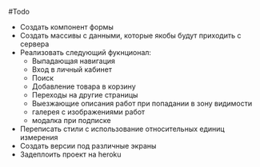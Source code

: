 #Todo
* Создать компонент формы
* Создать массивы с данными, которые якобы будут приходить с сервера
* Реализовать следующий фукнционал:
    * Выпадающая навигация
    * Вход в личный кабинет
    * Поиск
    * Добавление товара в корзину
    * Переходы на другие страницы
    * Выезжающие описания работ при попадании в зону видимости
    * галерея с изображениями работ
    * модалка при подписке
* Переписать стили с использование относительных единиц измерения
* Создать версии под различные экраны
* Задеплоить проект на heroku